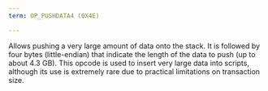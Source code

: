 ```yaml
---
term: OP_PUSHDATA4 (0X4E)

---
```

Allows pushing a very large amount of data onto the stack. It is followed by four bytes (little-endian) that indicate the length of the data to push (up to about 4.3 GB). This opcode is used to insert very large data into scripts, although its use is extremely rare due to practical limitations on transaction size.
